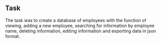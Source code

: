 ## Task
The task was to create a database of employees with the function of viewing, adding a new employee, searching for information by employee name, 
deleting information, editing information and exporting data in json format.
